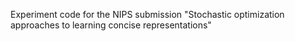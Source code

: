 Experiment code for the NIPS submission "Stochastic optimization approaches to learning concise representations"

